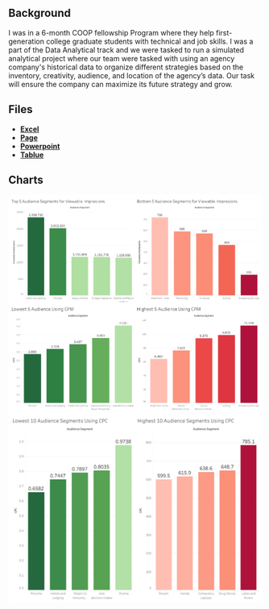 ## Background
I was in a 6-month COOP fellowship Program where they help first-generation college graduate students with technical and job skills. I was a part of the Data Analytical track and we were tasked to run a simulated analytical project where our team were tasked with using an agency company's historical data to organize different strategies based on the inventory, creativity, audience, and location of the agency’s data. Our task will ensure the company can maximize its future strategy and grow.   

## Files
- [**Excel**](https://github.com/Christopher-Arzate/Social_Media/blob/main/PBL_DA_FA24_CAPSTONE_DATA.csv)
- [**Page**](https://github.com/Christopher-Arzate/Social_Media/blob/main/Social_Media/Data%20Demons%20One%20Pager.pdf)
- [**Powerpoint**](https://github.com/Christopher-Arzate/Social_Media/blob/main/Social_Media/Data%20Demons%20Presentation.pdf)
- [**Tablue**]()

## Charts
<img style="display: block; margin: auto;" src="https://github.com/Christopher-Arzate/Social_Media/blob/main/Social_Media/Dashboard_View_CPM.png">
<img style="display: block; margin: auto;" src="https://github.com/Christopher-Arzate/Social_Media/blob/main/Social_Media/Dashboard_CPC.png">




